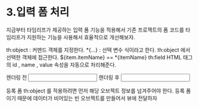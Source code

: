 # 3.입력 폼 처리

지금부터 타임리프가 제공하는 입력 폼 기능을 적용해서 기존 프로젝트의 폼 코드를 타임리프가 지원하는
기능을 사용해서 효율적으로 개선해보자.

th:object : 커맨드 객체를 지정한다.
*{...} : 선택 변수 식이라고 한다. th:object 에서 선택한 객체에 접근한다.
    ${item.itemName} == *{itemName}
th:field
    HTML 태그의 id , name , value 속성을 자동으로 처리해준다.

렌더링 전
<input type="text" th:field="*{itemName}" />
렌더링 후
<input type="text" id="itemName" name="itemName" th:value="*{itemName}" />

등록 폼
th:object 를 적용하려면 먼저 해당 오브젝트 정보를 넘겨주어야 한다. 등록 폼이기 때문에 데이터가
비어있는 빈 오브젝트를 만들어서 뷰에 전달하자
